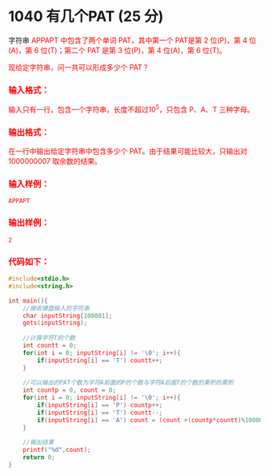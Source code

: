 # 1040 有几个PAT (25 分)
字符串 <font color="red">APPAPT 中包含了两个单词 <font color="red"> PAT，其中第一个 <font color="red">PAT是第 2 位(<font color="red">P)，第 4 位(<font color="red">A)，第 6 位(<font color="red">T)；第二个  <font color="red">PAT 是第 3 位(<font color="red">P)，第 4 位(<font color="red">A)，第 6 位(<font color="red">T)。

现给定字符串，问一共可以形成多少个<font color="red"> PAT？
### 输入格式：
输入只有一行，包含一个字符串，长度不超过$10^5$，只包含 <font color="red">P、<font color="red">A、<font color="red">T 三种字母。
### 输出格式：
在一行中输出给定字符串中包含多少个<font color="red"> PAT。由于结果可能比较大，只输出对 1000000007 取余数的结果。
### 输入样例：
```
APPAPT
```
### 输出样例：
```
2
```
### 代码如下：
```c
#include<stdio.h>
#include<string.h>

int main(){
    //接收键盘输入的字符串 
    char inputString[100001];
    gets(inputString);
    
    //计算字符T的个数 
    int countt = 0;
    for(int i = 0; inputString[i] != '\0'; i++){
        if(inputString[i] == 'T') countt++;
    }
    
    //可以输出的PAT个数为字符A前面的P的个数与字符A后面T的个数的乘积的累积 
    int countp = 0, count = 0;
    for(int i = 0; inputString[i] != '\0'; i++){
        if(inputString[i] == 'P') countp++;
        if(inputString[i] == 'T') countt--;
        if(inputString[i] == 'A') count = (count +(countp*countt)%1000000007)% 1000000007;
    }
    
    //输出结果 
    printf("%d",count);
    return 0;
} 
```
